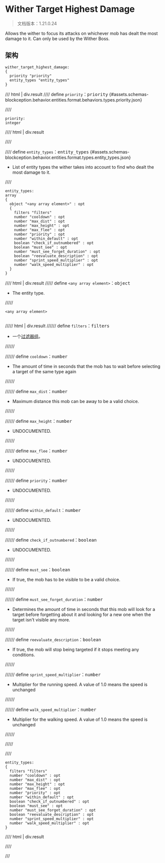 # Wither Target Highest Damage

> 文档版本：1.21.0.24

Allows the wither to focus its attacks on whichever mob has dealt the most damage to it. Can only be used by the Wither Boss.

## 架构

```mcschema
wither_target_highest_damage:
{
  priority "priority"
  entity_types "entity_types"
}

```

/// html | div.result
//// define
`priority`：<samp>priority</samp> {#assets.schemas-blockception.behavior.entities.format.behaviors.types.priority.json}


////

```mcschema
priority:
integer

```

//// html | div.result

////



//// define
`entity_types`：<samp>entity_types</samp> {#assets.schemas-blockception.behavior.entities.format.types.entity_types.json}

- List of entity types the wither takes into account to find who dealt the most damage to it.


////

```mcschema
entity_types:
array
{
  object "<any array element>" : opt
  {
    filters "filters"
    number "cooldown" : opt
    number "max_dist" : opt
    number "max_height" : opt
    number "max_flee" : opt
    number "priority" : opt
    number "within_default" : opt
    boolean "check_if_outnumbered" : opt
    boolean "must_see" : opt
    number "must_see_forget_duration" : opt
    boolean "reevaluate_description" : opt
    number "sprint_speed_multiplier" : opt
    number "walk_speed_multiplier" : opt
  }
}

```

//// html | div.result
///// define
`<any array element>`：<samp>object</samp>

- The entity type.


/////

<div class="language-text highlight"><span class="filename"><code>&lt;any array element&gt;</code></span><pre id="__code_1"><span></span></pre></div>

///// html | div.result
////// define
`filters`：<samp>filters</samp>

- 一个[过滤器组](../filter.md)。


//////


////// define
`cooldown`：<samp>number</samp>

- The amount of time in seconds that the mob has to wait before selecting a target of the same type again


//////


////// define
`max_dist`：<samp>number</samp>

- Maximum distance this mob can be away to be a valid choice.


//////


////// define
`max_height`：<samp>number</samp>

- UNDOCUMENTED.


//////


////// define
`max_flee`：<samp>number</samp>

- UNDOCUMENTED.


//////


////// define
`priority`：<samp>number</samp>

- UNDOCUMENTED.


//////


////// define
`within_default`：<samp>number</samp>

- UNDOCUMENTED.


//////


////// define
`check_if_outnumbered`：<samp>boolean</samp>

- UNDOCUMENTED.


//////


////// define
`must_see`：<samp>boolean</samp>

- If true, the mob has to be visible to be a valid choice.


//////


////// define
`must_see_forget_duration`：<samp>number</samp>

- Determines the amount of time in seconds that this mob will look for a target before forgetting about it and looking for a new one when the target isn't visible any more.


//////


////// define
`reevaluate_description`：<samp>boolean</samp>

- If true, the mob will stop being targeted if it stops meeting any conditions.


//////


////// define
`sprint_speed_multiplier`：<samp>number</samp>

- Multiplier for the running speed. A value of 1.0 means the speed is unchanged


//////


////// define
`walk_speed_multiplier`：<samp>number</samp>

- Multiplier for the walking speed. A value of 1.0 means the speed is unchanged


//////


/////


////


```mcschema
entity_types:
{
  filters "filters"
  number "cooldown" : opt
  number "max_dist" : opt
  number "max_height" : opt
  number "max_flee" : opt
  number "priority" : opt
  number "within_default" : opt
  boolean "check_if_outnumbered" : opt
  boolean "must_see" : opt
  number "must_see_forget_duration" : opt
  boolean "reevaluate_description" : opt
  number "sprint_speed_multiplier" : opt
  number "walk_speed_multiplier" : opt
}

```

//// html | div.result

////




///

